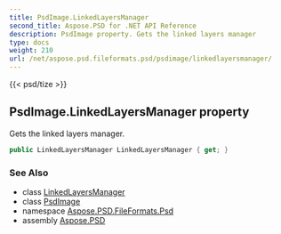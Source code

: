 ```yaml
---
title: PsdImage.LinkedLayersManager
second_title: Aspose.PSD for .NET API Reference
description: PsdImage property. Gets the linked layers manager
type: docs
weight: 210
url: /net/aspose.psd.fileformats.psd/psdimage/linkedlayersmanager/
---
```

{{< psd/tize >}}
## PsdImage.LinkedLayersManager property

Gets the linked layers manager.

```csharp
public LinkedLayersManager LinkedLayersManager { get; }
```

### See Also

* class [LinkedLayersManager](../../../aspose.psd.fileformats.psd.layers/linkedlayersmanager/)
* class [PsdImage](../)
* namespace [Aspose.PSD.FileFormats.Psd](../../psdimage/)
* assembly [Aspose.PSD](../../../)


